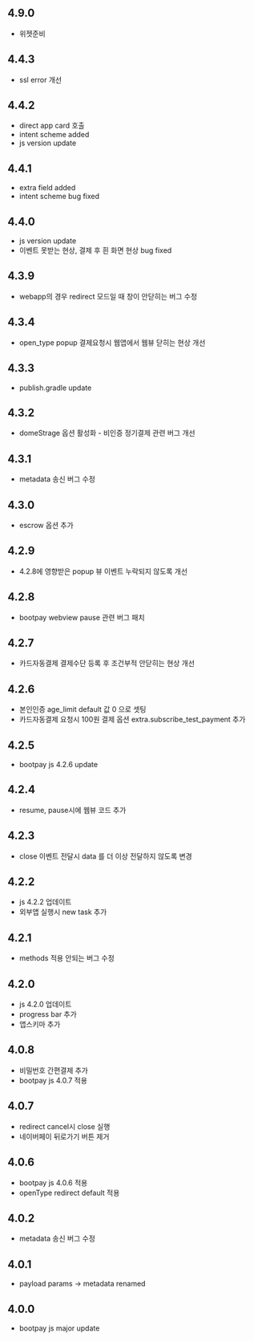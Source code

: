 ## 4.9.0
* 위젯준비 

## 4.4.3
* ssl error 개선 

## 4.4.2
* direct app card 호출 
* intent scheme added
* js version update

## 4.4.1
* extra field added
* intent scheme bug fixed

## 4.4.0
* js version update 
* 이벤트 못받는 현상, 결제 후 흰 화면 현상 bug fixed 

## 4.3.9
* webapp의 경우 redirect 모드일 때 창이 안닫히는 버그 수정 

## 4.3.4
* open_type popup 결제요청시 웹앱에서 웹뷰 닫히는 현상 개선 

## 4.3.3
* publish.gradle update 

## 4.3.2
* domeStrage 옵션 활성화 - 비인증 정기결제 관련 버그 개선 

## 4.3.1
* metadata 송신 버그 수정

## 4.3.0
* escrow 옵션 추가 

## 4.2.9
* 4.2.8에 영향받은 popup 뷰 이벤트 누락되지 않도록 개선 

## 4.2.8
* bootpay webview pause 관련 버그 패치 

## 4.2.7
* 카드자동결제 결제수단 등록 후 조건부적 안닫히는 현상 개선

## 4.2.6
* 본인인증 age_limit default 값 0 으로 셋팅
* 카드자동결제 요청시 100원 결제 옵션 extra.subscribe_test_payment 추가
 

## 4.2.5
* bootpay js 4.2.6 update 

## 4.2.4
* resume, pause시에 웹뷰 코드 추가 

## 4.2.3
* close 이벤트 전달시 data 를 더 이상 전달하지 않도록 변경 

## 4.2.2
* js 4.2.2 업데이트 
* 외부앱 실행시 new task 추가 

## 4.2.1
* methods 적용 안되는 버그 수정 

## 4.2.0
* js 4.2.0 업데이트 
* progress bar 추가
* 앱스키마 추가 

## 4.0.8
* 비밀번호 간편결제 추가 
* bootpay js 4.0.7 적용 

## 4.0.7
* redirect cancel시 close 실행 
* 네이버페이 뒤로가기 버튼 제거 

## 4.0.6
* bootpay js 4.0.6 적용 
* openType redirect default 적용 

## 4.0.2
* metadata 송신 버그 수정 

## 4.0.1
* payload params -> metadata renamed 

## 4.0.0
* bootpay js major update   
